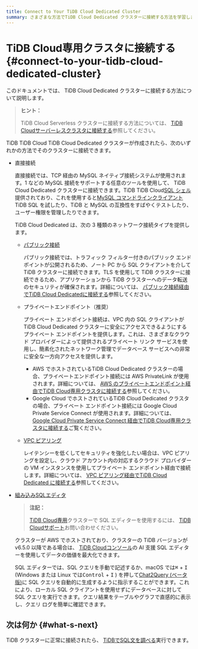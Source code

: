 ```yaml
---
title: Connect to Your TiDB Cloud Dedicated Cluster
summary: さまざまな方法でTiDB Cloud Dedicated クラスターに接続する方法を学習します。
---
```


# TiDB Cloud専用クラスタに接続する {#connect-to-your-tidb-cloud-dedicated-cluster}

このドキュメントでは、 TiDB Cloud Dedicated クラスターに接続する方法について説明します。

> **ヒント：**
>
> TiDB Cloud Serverless クラスターに接続する方法については、 [TiDB Cloudサーバーレスクラスタに接続する](/tidb-cloud/connect-to-tidb-cluster-serverless.md)参照してください。

TiDB TiDB Cloud TiDB Cloud Dedicated クラスターが作成されたら、次のいずれかの方法でそのクラスターに接続できます。

-   直接接続

    直接接続では、TCP 経由の MySQL ネイティブ接続システムが使用されます。1 などの MySQL 接続をサポートする任意のツールを使用して、 TiDB Cloud Dedicated クラスターに接続できます。TiDB TiDB Cloud[SQL シェル](/tidb-cloud/connect-via-sql-shell.md)提供されており、これを使用すると[MySQL コマンドラインクライアント](https://dev.mysql.com/doc/refman/8.0/en/mysql.html) TiDB SQL を試したり、TiDB と MySQL の互換性をすばやくテストしたり、ユーザー権限を管理したりできます。

    TiDB Cloud Dedicated は、次の 3 種類のネットワーク接続タイプを提供します。

    -   [パブリック接続](/tidb-cloud/connect-via-standard-connection.md)

        パブリック接続では、トラフィック フィルター付きのパブリック エンドポイントが公開されるため、ノート PC から SQL クライアントを介して TiDB クラスターに接続できます。TLS を使用して TiDB クラスターに接続できるため、アプリケーションから TiDB クラスターへのデータ転送のセキュリティが確保されます。詳細については、 [パブリック接続経由​​でTiDB Cloud Dedicatedに接続する](/tidb-cloud/connect-via-standard-connection.md)参照してください。

    -   プライベートエンドポイント（推奨）

        プライベート エンドポイント接続は、VPC 内の SQL クライアントがTiDB Cloud Dedicated クラスターに安全にアクセスできるようにするプライベート エンドポイントを提供します。これは、さまざまなクラウド プロバイダーによって提供されるプライベート リンク サービスを使用し、簡素化されたネットワーク管理でデータベース サービスへの非常に安全な一方向アクセスを提供します。

        -   AWS でホストされているTiDB Cloud Dedicated クラスターの場合、プライベートエンドポイント接続には AWS PrivateLink が使用されます。詳細については、 [AWS のプライベートエンドポイント経由でTiDB Cloud専用クラスタに接続する](/tidb-cloud/set-up-private-endpoint-connections.md)参照してください。
        -   Google Cloud でホストされているTiDB Cloud Dedicated クラスタの場合、プライベート エンドポイント接続には Google Cloud Private Service Connect が使用されます。詳細については、 [Google Cloud Private Service Connect 経由でTiDB Cloud専用クラスタに接続する](/tidb-cloud/set-up-private-endpoint-connections-on-google-cloud.md)ご覧ください。

    -   [VPC ピアリング](/tidb-cloud/set-up-vpc-peering-connections.md)

        レイテンシーを低くしてセキュリティを強化したい場合は、VPC ピアリングを設定し、クラウド アカウント内の対応するクラウド プロバイダーの VM インスタンスを使用してプライベート エンドポイント経由で接続します。詳細については、 [VPC ピアリング経由でTiDB Cloud Dedicated に接続する](/tidb-cloud/set-up-vpc-peering-connections.md)参照してください。

-   [組み込みSQLエディタ](/tidb-cloud/explore-data-with-chat2query.md)

    > **注記：**
    >
    > [TiDB Cloud専用](/tidb-cloud/select-cluster-tier.md#tidb-cloud-dedicated)クラスターで SQL エディターを使用するには、 [TiDB Cloudサポート](/tidb-cloud/tidb-cloud-support.md)お問い合わせください。

    クラスターが AWS でホストされており、クラスターの TiDB バージョンが v6.5.0 以降である場合は、 [TiDB Cloudコンソール](https://tidbcloud.com/)の AI 支援 SQL エディターを使用してデータの価値を最大化できます。

    SQL エディターでは、SQL クエリを手動で記述するか、macOS では<kbd>⌘</kbd> + <kbd>I</kbd> (Windows または Linux では<kbd>Control</kbd> + <kbd>I</kbd> ) を押して[Chat2Query (ベータ版)](/tidb-cloud/tidb-cloud-glossary.md#chat2query)に SQL クエリを自動的に生成するように指示することができます。これにより、ローカル SQL クライアントを使用せずにデータベースに対して SQL クエリを実行できます。クエリ結果をテーブルやグラフで直感的に表示し、クエリ ログを簡単に確認できます。

## 次は何か {#what-s-next}

TiDB クラスターに正常に接続されたら、 [TiDBでSQL文を調べる](/basic-sql-operations.md)実行できます。
